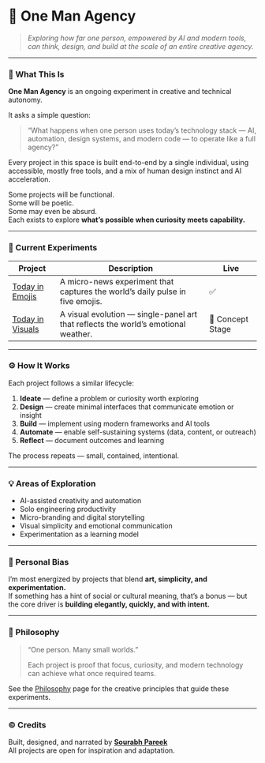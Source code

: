 # 🤖 One Man Agency

> *Exploring how far one person, empowered by AI and modern tools, can think, design, and build at the scale of an entire creative agency.*

---

### 🧭 What This Is

**One Man Agency** is an ongoing experiment in creative and technical autonomy.

It asks a simple question:  
> “What happens when one person uses today’s technology stack — AI, automation, design systems, and modern code — to operate like a full agency?”

Every project in this space is built end-to-end by a single individual, using accessible, mostly free tools, and a mix of human design instinct and AI acceleration.

Some projects will be functional.  
Some will be poetic.  
Some may even be absurd.  
Each exists to explore **what’s possible when curiosity meets capability.**

---

### 🚀 Current Experiments

| Project | Description | Live |
|----------|--------------|------|
| [Today in Emojis](https://pareeksourabh.github.io/today-in-emojis/) | A micro-news experiment that captures the world’s daily pulse in five emojis. | ✅ |
| [Today in Visuals](./docs/02-today-in-visuals.md) | A visual evolution — single-panel art that reflects the world’s emotional weather. | 🧩 Concept Stage |

---

### ⚙️ How It Works

Each project follows a similar lifecycle:
1. **Ideate** — define a problem or curiosity worth exploring  
2. **Design** — create minimal interfaces that communicate emotion or insight  
3. **Build** — implement using modern frameworks and AI tools  
4. **Automate** — enable self-sustaining systems (data, content, or outreach)  
5. **Reflect** — document outcomes and learning  

The process repeats — small, contained, intentional.

---

### 💡 Areas of Exploration

- AI-assisted creativity and automation  
- Solo engineering productivity  
- Micro-branding and digital storytelling  
- Visual simplicity and emotional communication  
- Experimentation as a learning model  

---

### 🧠 Personal Bias

I’m most energized by projects that blend **art, simplicity, and experimentation.**  
If something has a hint of social or cultural meaning, that’s a bonus — but the core driver is **building elegantly, quickly, and with intent.**

---

### 📜 Philosophy

> “One person. Many small worlds.”  
>  
> Each project is proof that focus, curiosity, and modern technology can achieve what once required teams.  

See the [Philosophy](./docs/philosophy.md) page for the creative principles that guide these experiments.

---

### ©️ Credits

Built, designed, and narrated by [**Sourabh Pareek**](https://github.com/pareeksourabh)  
All projects are open for inspiration and adaptation.
